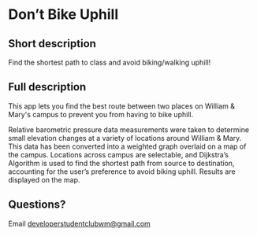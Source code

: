 # Don’t Bike Uphill

## Short description
Find the shortest path to class and avoid biking/walking uphill!

## Full description
This app lets you find the best route between two places on William & Mary's campus to prevent you from having to bike uphill.

Relative barometric pressure data measurements were taken to determine small elevation changes at a variety of locations around William & Mary. This data has been converted into a weighted graph overlaid on a map of the campus. Locations across campus are selectable, and Dijkstra’s Algorithm is used to find the shortest path from source to destination, accounting for the user’s preference to avoid biking uphill. Results are displayed on the map. 

## Questions?
Email developerstudentclubwm@gmail.com
